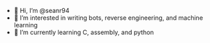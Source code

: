 - 👋 Hi, I’m @seanr94
- 👀 I’m interested in writing bots, reverse engineering, and machine learning
- 🌱 I’m currently learning C, assembly, and python


<!---
Top Text
--->
